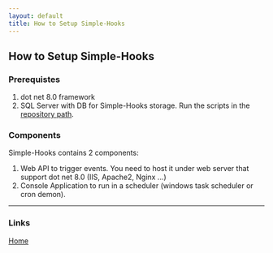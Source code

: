 ```yaml
---
layout: default
title: How to Setup Simple-Hooks
---
```


## How to Setup Simple-Hooks

### Prerequistes

1. dot net 8.0 framework
2. SQL Server with DB for Simple-Hooks storage. Run the scripts in the [repository path](https://github.com/gnairooze/SimpleHooks/tree/main/code/SQL).

### Components

Simple-Hooks contains 2 components:

1. Web API to trigger events. You need to host it under web server that support dot net 8.0 (IIS, Apache2, Nginx ...)
2. Console Application to run in a scheduler (windows task scheduler or cron demon).

---

### Links

[Home](/SimpleHooks/index)
